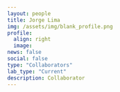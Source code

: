 ```yaml
---
layout: people
title: Jorge Lima
img: /assets/img/blank_profile.png
profile:
  align: right
  image:
news: false
social: false
type: "Collaborators"
lab_type: "Current"
description: Collaborator
---
```


